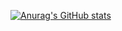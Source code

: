 [![Anurag's GitHub stats](https://github-readme-stats.vercel.app/api?username=yuanjingtai)](https://github.com/anuraghazra/github-readme-stats)
